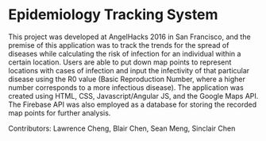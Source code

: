 # Epidemiology Tracking System

   This project was developed at AngelHacks 2016 in San Francisco, and the premise of this application was to track the trends for the spread of diseases while calculating the risk of infection for an individual within a certain location. Users are able to put down map points to represent locations with cases of infection and input the infectivity of that particular disease using the R0 value (Basic Reproduction Number, where a higher number corresponds to a more infectious disease).
   The application was created using HTML, CSS, Javascript/Angular JS, and the Google Maps API. The Firebase API was also employed as a database for storing the recorded map points for further analysis.
   
   Contributors: Lawrence Cheng, Blair Chen, Sean Meng, Sinclair Chen
